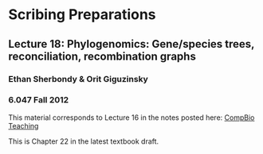 # Scribing Preparations
## Lecture 18: Phylogenomics: Gene/species trees, reconciliation, recombination graphs
### Ethan Sherbondy & Orit Giguzinsky
### 6.047 Fall 2012

This material corresponds to Lecture 16 in the notes posted here:
[CompBio Teaching](http://compbio.mit.edu/teaching.html)

This is Chapter 22 in the latest textbook draft.

